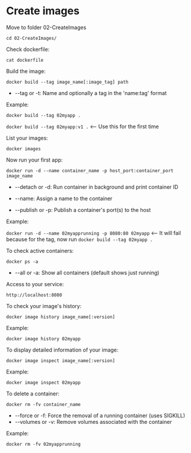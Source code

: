 # Create images

Move to folder 02-CreateImages

`cd 02-CreateImages/`

Check dockerfile:

`cat dockerfile`

Build the image:

`docker build --tag image_name[:image_tag] path`

 - --tag or -t: Name and optionally a tag in the 'name:tag' format

Example:

`docker build --tag 02myapp .`

`docker build --tag 02myapp:v1 .`   <-- Use this for the first time

List your images:

`docker images`

Now run your first app:

`docker run -d --name container_name -p host_port:container_port image_name`

 - --detach or -d: Run container in background and print container ID

 - --name: Assign a name to the container

 - --publish or -p: Publish a container's port(s) to the host

Example:

`docker run -d --name 02myapprunning -p 8080:80 02myapp`  <-- It will fail because for the tag, now run `docker build --tag 02myapp .`

To check active containers:

`docker ps -a`

 - --all or -a: Show all containers (default shows just running)

Access to your service:

`http://localhost:8080`

To check your image's history:

`docker image history image_name[:version]`

Example:

`docker image history 02myapp`

To display detailed information of your image:

`docker image inspect image_name[:version]`

Example:

`docker image inspect 02myapp`

To delete a container:

`docker rm -fv container_name`

 - --force or -f: Force the removal of a running container (uses SIGKILL)
 - --volumes or -v: Remove volumes associated with the container

 Example:

`docker rm -fv 02myapprunning`




